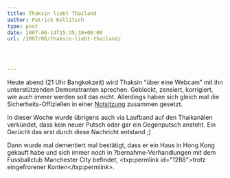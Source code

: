 ```yaml
---
title: Thaksin liebt Thailand
author: Patrick Kollitsch
type: post
date: 2007-06-14T15:35:38+00:00
url: /2007/06/thaksin-liebt-thailand/




---
```

Heute abend (21 Uhr Bangkokzeit) wird Thaksin &#8220;über eine Webcam&#8221; mit ihn unterstützenden Demonstranten sprechen. Geblockt, zensiert, korrigiert, wie auch immer werden soll das nicht. Allerdings haben sich gleich mal die Sicherheits-Offiziellen in einer [Notsitzung][1] zusammen gesetzt. 

In dieser Woche wurde übrigens auch via Laufband auf den Thaikanälen verkündet, dass kein neuer Putsch oder gar ein Gegenputsch ansteht. Ein Gerücht das erst durch diese Nachricht entstand ;)

Dann wurde mal dementiert mal bestätigt, dass er ein Haus in Hong Kong gekauft habe und sich immer noch in ?bernahme-Verhandlungen mit dem Fussballclub Manchester City befindet, <txp:permlink id="1288">trotz eingefrorener Konten</txp:permlink>.

 [1]: http://www.nationmultimedia.com/breakingnews/read.php?newsid=30036934